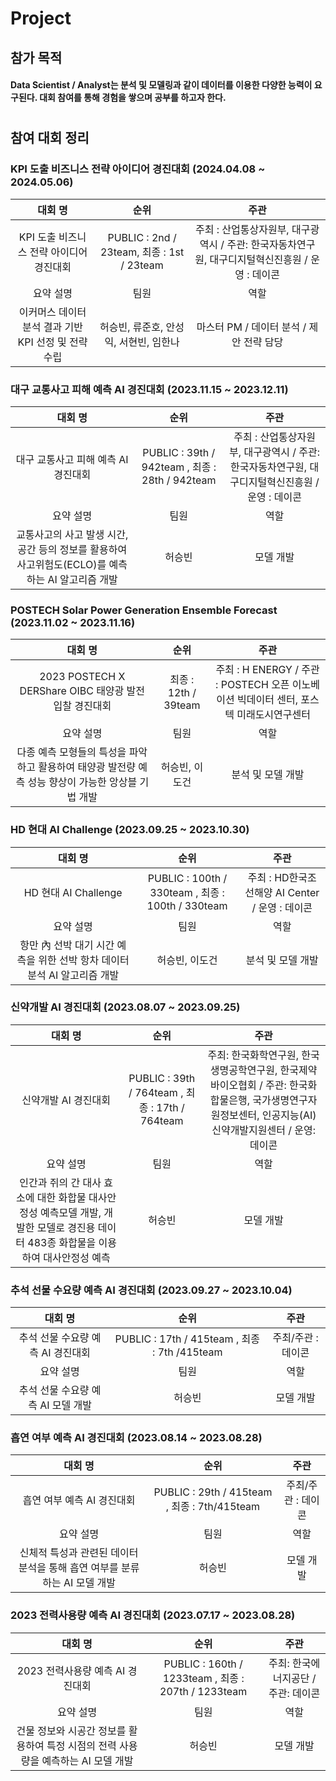 # Project

## 참가 목적
#### Data Scientist / Analyst는 분석 및 모델링과 같이 데이터를 이용한 다양한 능력이 요구된다. 대회 참여를 통해 경험을 쌓으며 공부를 하고자 한다.
# 
## 참여 대회 정리
### KPI 도출 비즈니스 전략 아이디어 경진대회 (2024.04.08 ~ 2024.05.06)
|대회 명|순위|주관|
|:---:|:---:|:---:|
|KPI 도출 비즈니스 전략 아이디어 경진대회|PUBLIC : 2nd / 23team, 최종 : 1st / 23team|주최 : 산업통상자원부, 대구광역시 / 주관: 한국자동차연구원, 대구디지털혁신진흥원 / 운영 : 데이콘|
|요약 설명|팀원|역할|
|이커머스 데이터 분석 결과 기반 KPI 선정 및 전략 수립|허승빈, 류준호, 안성익, 서현빈, 임한나|마스터 PM / 데이터 분석 / 제안 전략 담당|

### 대구 교통사고 피해 예측 AI 경진대회 (2023.11.15 ~ 2023.12.11)
|대회 명|순위|주관|
|:---:|:---:|:---:|
|대구 교통사고 피해 예측 AI 경진대회|PUBLIC : 39th / 942team , 최종 : 28th / 942team|주최 : 산업통상자원부, 대구광역시 / 주관: 한국자동차연구원, 대구디지털혁신진흥원 / 운영 : 데이콘|
|요약 설명|팀원|역할|
|교통사고의 사고 발생 시간, 공간 등의 정보를 활용하여 사고위험도(ECLO)를 예측하는 AI 알고리즘 개발|허승빈|모델 개발|

### POSTECH Solar Power Generation Ensemble Forecast (2023.11.02 ~ 2023.11.16)
|대회 명|순위|주관|
|:---:|:---:|:---:|
|2023 POSTECH X DERShare OIBC 태양광 발전 입찰 경진대회|최종 : 12th / 39team|주최 : H ENERGY / 주관 : POSTECH 오픈 이노베이션 빅데이터 센터, 포스텍 미래도시연구센터|
|요약 설명|팀원|역할|
|다종 예측 모형들의 특성을 파악하고 활용하여 태양광 발전량 예측 성능 향상이 가능한 앙상블 기법 개발|허승빈, 이도건|분석 및 모델 개발|

### HD 현대 AI Challenge (2023.09.25 ~ 2023.10.30)
|대회 명|순위|주관|
|:---:|:---:|:---:|
|HD 현대 AI Challenge|PUBLIC : 100th / 330team , 최종 : 100th / 330team|주최 : HD한국조선해양 AI Center / 운영 : 데이콘|
|요약 설명|팀원|역할|
|항만 內 선박 대기 시간 예측을 위한 선박 항차 데이터 분석 AI 알고리즘 개발|허승빈, 이도건|분석 및 모델 개발|

### 신약개발 AI 경진대회 (2023.08.07 ~ 2023.09.25)
|대회 명|순위|주관|
|:---:|:---:|:---:|
|신약개발 AI 경진대회|PUBLIC : 39th / 764team , 최종 : 17th / 764team|주최: 한국화학연구원, 한국생명공학연구원, 한국제약바이오협회 / 주관: 한국화합물은행, 국가생명연구자원정보센터, 인공지능(AI)신약개발지원센터 / 운영: 데이콘|
|요약 설명|팀원|역할|
|인간과 쥐의 간 대사 효소에 대한 화합물 대사안정성 예측모델 개발, 개발한 모델로 경진용 데이터 483종 화합물을 이용하여 대사안정성 예측|허승빈|모델 개발|


### 추석 선물 수요량 예측 AI 경진대회 (2023.09.27 ~ 2023.10.04)
|대회 명|순위|주관|
|:---:|:---:|:---:|
|추석 선물 수요량 예측 AI 경진대회|PUBLIC : 17th / 415team , 최종 : 7th /415team|주최/주관 : 데이콘|
|요약 설명|팀원|역할|
|추석 선물 수요량 예측 AI 모델 개발|허승빈|모델 개발|

### 흡연 여부 예측 AI 경진대회 (2023.08.14 ~ 2023.08.28)
|대회 명|순위|주관|
|:---:|:---:|:---:|
|흡연 여부 예측 AI 경진대회|PUBLIC : 29th / 415team , 최종 : 7th/415team|주최/주관 : 데이콘|
|요약 설명|팀원|역할|
|신체적 특성과 관련된 데이터 분석을 통해 흡연 여부를 분류하는 AI 모델 개발|허승빈|모델 개발|
  
### 2023 전력사용량 예측 AI 경진대회 (2023.07.17 ~ 2023.08.28)
|대회 명|순위|주관|
|:---:|:---:|:---:|
|2023 전력사용량 예측 AI 경진대회|PUBLIC : 160th / 1233team , 최종 : 207th / 1233team|주최: 한국에너지공단 / 주관: 데이콘|
|요약 설명|팀원|역할|
|건물 정보와 시공간 정보를 활용하여 특정 시점의 전력 사용량을 예측하는 AI 모델 개발|허승빈|모델 개발|
